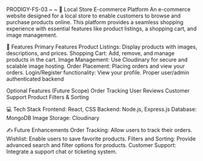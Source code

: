 PRODIGY-FS-03 ~ ~
🛒 Local Store E-commerce Platform
An e-commerce website designed for a local store to enable customers to browse and purchase products online. This platform provides a seamless shopping experience with essential features like product listings, a shopping cart, and image management.

🌟 Features
Primary Features
Product Listings:
Display products with images, descriptions, and prices.
Shopping Cart:
Add, remove, and manage products in the cart.
Image Management:
Use Cloudinary for secure and scalable image hosting.
Order Placement:
Placing orders and view your orders.
Login/Register functionality:
View your profile.
Proper user/admin authenticated backend

Optional Features (Future Scope)
Order Tracking
User Reviews
Customer Support
Product Filters & Sorting

💻 Tech Stack
Frontend: React, CSS
Backend: Node.js, Express.js
Database: MongoDB
Image Storage: Cloudinary





✍️ Future Enhancements
Order Tracking: Allow users to track their orders.
Wishlist: Enable users to save favorite products.
Filters and Sorting: Provide advanced search and filter options for products.
Customer Support: Integrate a support chat or ticketing system.
